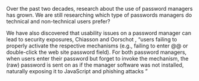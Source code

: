Over the past two decades, research about the use of password managers has grown.  We are still researching which type of passwords managers do technical and non-technical users prefer? <insert Karole et al.> 

We have also discovered that usability issues on a password manager can lead to security exposures, Chiasson and Oorschot <insert reference>,  “users failing to properly activate the respective mechanisms (e.g., failing to enter @@ or double-click the web site password field). For both password managers, when users enter their password but forget to invoke the mechanism, the (raw) password is sent on as if the manager software was not installed, naturally exposing it to JavaScript and phishing attacks <insert reference>”


